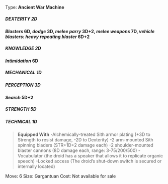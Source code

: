Type: **Ancient War Machine**
##### DEXTERITY 2D
***Blasters* 6D, *dodge* 3D, *melee parry* 3D+2, *melee weapons* 7D, *vehicle blasters: heavy repeating blaster* 6D+2**
##### KNOWLEDGE 2D
***Intimidation* 6D**
##### MECHANICAL 1D
##### PERCEPTION 3D
***Search* 5D+2**
##### STRENGTH 5D
##### TECHNICAL 1D

> **Equipped With**
> -Alchemically-treated Sith armor plating (+3D to Strength to resist damage, -2D to Dexterity)
> -2 arm-mounted Sith spinning bladers (STR+1D+2 damage each)
> -2 shoulder-mounted blaster cannons (8D damage each, range: 3-75/200/500)
> -Vocabulator (the droid has a speaker that allows it to replicate organic speech)
> -Locked access (The droid’s shut-down switch is secured or internally located)

Move: 6
Size: Gargantuan
Cost: Not available for sale